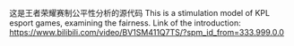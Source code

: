这是王者荣耀赛制公平性分析的源代码
This is a stimulation model of KPL esport games, examining the fairness.
Link of the introduction: https://www.bilibili.com/video/BV1SM411Q7TS/?spm_id_from=333.999.0.0
